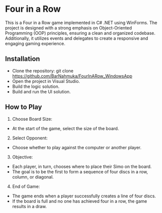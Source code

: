 # Four in a Row
This is a Four in a Row game implemented in C# .NET using WinForms.
The project is designed with a strong emphasis on Object-Oriented Programming (OOP) principles, ensuring a clean and organized codebase. 
Additionally, it utilizes events and delegates to create a responsive and engaging gaming experience.

## Installation
- Clone the repository: git clone https://github.com/BarNahmuka/FourInARow_WindowsApp
- Open the project in Visual Studio.
- Build the logic solution.
- Build and run the UI solution.

## How to Play
1. Choose Board Size:
- At the start of the game, select the size of the board.
2. Select Opponent:
- Choose whether to play against the computer or another player.
3. Objective:
- Each player, in turn, chooses where to place their Simo on the board.
- The goal is to be the first to form a sequence of four discs in a row, column, or diagonal.
4. End of Game:
- The game ends when a player successfully creates a line of four discs.
- If the board is full and no one has achieved four in a row, the game results in a draw.
